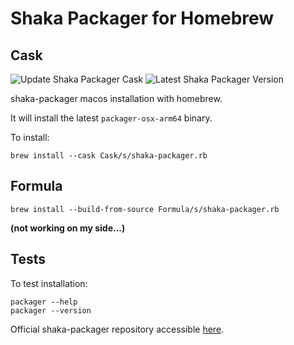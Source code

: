 # Shaka Packager for Homebrew

## Cask

![Update Shaka Packager Cask](https://github.com/garnajee/homebrew-shaka-packager/actions/workflows/update-cask.yml/badge.svg)
![Latest Shaka Packager Version](https://img.shields.io/github/v/release/shaka-project/shaka-packager)

shaka-packager macos installation with homebrew.

It will install the latest `packager-osx-arm64` binary.

To install:

`brew install --cask Cask/s/shaka-packager.rb`

## Formula

`brew install --build-from-source Formula/s/shaka-packager.rb`

**(not working on my side...)**

## Tests

To test installation:

```
packager --help
packager --version
```

Official shaka-packager repository accessible [here](https://github.com/shaka-project/shaka-packager).
